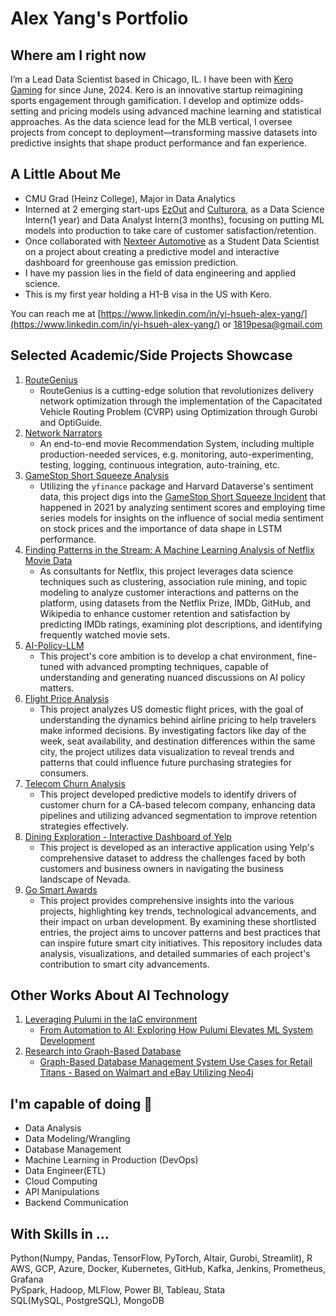 # Alex Yang's Portfolio

## Where am I right now

I’m a Lead Data Scientist based in Chicago, IL. I have been with [Kero Gaming](https://kerosports.com/) for since June, 2024. Kero is an innovative startup reimagining sports engagement through gamification. I develop and optimize odds-setting and pricing models using advanced machine learning and statistical approaches. As the data science lead for the MLB vertical, I oversee projects from concept to deployment—transforming massive datasets into predictive insights that shape product performance and fan experience.

## A Little About Me
- CMU Grad (Heinz College), Major in Data Analytics <br>
- Interned at 2 emerging start-ups [EzOut](https://ezout.store/) and [Culturora](https://www.culturora.com/), as a Data Science Intern(1 year) and Data Analyst Intern(3 months), focusing on putting ML models into production to take care of customer satisfaction/retention.<be>
- Once collaborated with [Nexteer Automotive](https://www.nexteer.com/) as a Student Data Scientist on a project about creating a predictive model and interactive dashboard for greenhouse gas emission prediction.
- I have my passion lies in the field of data engineering and applied science.<br>
- This is my first year holding a H1-B visa in the US with Kero.

You can reach me at [https://www.linkedin.com/in/yi-hsueh-alex-yang/](https://www.linkedin.com/in/yi-hsueh-alex-yang/) or 1819pesa@gmail.com

## Selected Academic/Side Projects Showcase

1. [RouteGenius](https://github.com/Yi-Hsueh-Yang/RouteGenius.git)
   * RouteGenius is a cutting-edge solution that revolutionizes delivery network optimization through the implementation of the Capacitated Vehicle Routing Problem (CVRP) using Optimization through Gurobi and OptiGuide.
2. [Network Narrators](https://github.com/Yi-Hsueh-Yang/NetworkNarrators.git)
   * An end-to-end movie Recommendation System, including multiple production-needed services, e.g. monitoring, auto-experimenting, testing, logging, continuous integration, auto-training, etc.
3. [GameStop Short Squeeze Analysis](https://github.com/Yi-HsuehYang/94812_Personal_assignment1.git)
   * Utilizing the `yfinance` package and Harvard Dataverse's sentiment data, this project digs into the [GameStop Short Squeeze Incident](https://en.wikipedia.org/wiki/GameStop_short_squeeze) that happened in 2021 by analyzing sentiment scores and employing time series models for insights on the influence of social media sentiment on stock prices and the importance of data shape in LSTM performance.
4. [Finding Patterns in the Stream: A Machine Learning Analysis of Netflix Movie Data](https://github.com/Yi-Hsueh-Yang/NetlixMovieAnalysis.git)
   * As consultants for Netflix, this project leverages data science techniques such as clustering, association rule mining, and topic modeling to analyze customer interactions and patterns on the platform, using datasets from the Netflix Prize, IMDb, GitHub, and Wikipedia to enhance customer retention and satisfaction by predicting IMDb ratings, examining plot descriptions, and identifying frequently watched movie sets.
5. [AI-Policy-LLM](https://github.com/Yi-HsuehYang/AI-Policy-LLM.git)
   * This project's core ambition is to develop a chat environment, fine-tuned with advanced prompting techniques, capable of understanding and generating nuanced discussions on AI policy matters.
6. [Flight Price Analysis](https://github.com/Yi-Hsueh-Yang/Flight-Price-Analysis.git)
   * This project analyzes US domestic flight prices, with the goal of understanding the dynamics behind airline pricing to help travelers make informed decisions. By investigating factors like day of the week, seat availability, and destination differences within the same city, the project utilizes data visualization to reveal trends and patterns that could influence future purchasing strategies for consumers.
7. [Telecom Churn Analysis](https://telecom-churn-prediction.streamlit.app/)
   * This project developed predictive models to identify drivers of customer churn for a CA-based telecom company, enhancing data pipelines and utilizing advanced segmentation to improve retention strategies effectively.
8. [Dining Exploration - Interactive Dashboard of Yelp](https://github.com/Yi-Hsueh-Yang/Dining-Exploration.git)
   * This project is developed as an interactive application using Yelp's comprehensive dataset to address the challenges faced by both customers and business owners in navigating the business landscape of Nevada. 
9. [Go Smart Awards](https://github.com/Yi-Hsueh-Yang/GSA.git)
   * This project provides comprehensive insights into the various projects, highlighting key trends, technological advancements, and their impact on urban development. By examining these shortlisted entries, the project aims to uncover patterns and best practices that can inspire future smart city initiatives. This repository includes data analysis, visualizations, and detailed summaries of each project's contribution to smart city advancements.
   
## Other Works About AI Technology

1. [Leveraging Pulumi in the IaC environment](https://github.com/Yi-Hsueh-Yang/Pulumi_tryouts.git)  
   * [From Automation to AI: Exploring How Pulumi Elevates ML System Development](https://medium.com/@alex0990370/from-automation-to-ai-exploring-how-pulumi-elevates-ml-system-development-3d37444906aa)
2. [Research into Graph-Based Database](https://github.com/Yi-Hsueh-Yang/Graph-Based-DBMS-research.git)
   * [Graph-Based Database Management System Use Cases for Retail Titans - Based on Walmart and eBay Utilizing Neo4j](https://github.com/Yi-Hsueh-Yang/Graph-Based-DBMS-research/blob/3b939bc9fe74a40439e3ccbde8424e8f1dcbf37e/Graph_based_DBMS_research.pdf)  


## I'm capable of doing  🔧
  * Data Analysis
  * Data Modeling/Wrangling
  * Database Management
  * Machine Learning in Production (DevOps)
  * Data Engineer(ETL)
  * Cloud Computing
  * API Manipulations
  * Backend Communication

## With Skills in ...
Python(Numpy, Pandas, TensorFlow, PyTorch, Altair, Gurobi, Streamlit), R <br>
AWS, GCP, Azure, Docker, Kubernetes, GitHub, Kafka, Jenkins, Prometheus, Grafana <br>
PySpark, Hadoop, MLFlow, Power BI, Tableau, Stata <br>
SQL(MySQL, PostgreSQL), MongoDB 
